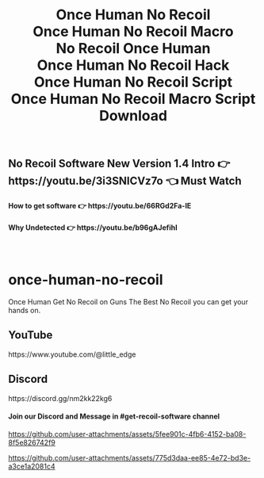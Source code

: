 
<h1 align="center">
  <br>
  Once Human No Recoil
  <br>
  Once Human No Recoil Macro
  <br>
  No Recoil Once Human
  <br>
  Once Human  No Recoil Hack
  <br>
  Once Human No Recoil Script
  <br>
  Once Human No Recoil Macro Script Download
</h1>

<br>
<h2>No Recoil Software New Version 1.4 Intro  👉 https://youtu.be/3i3SNICVz7o 👈 Must Watch</h2>
<h4>How to get software 👉 https://youtu.be/66RGd2Fa-IE </h4>
<h4>Why Undetected 👉 https://youtu.be/b96gAJefihI </h4>
<br>

# once-human-no-recoil
Once Human Get No Recoil on Guns The Best No Recoil you can get your hands on.

<h2>YouTube</h2>
https://www.youtube.com/@little_edge
<br>
<h2>Discord</h2>
https://discord.gg/nm2kk22kg6
<h4>Join our Discord and Message in #get-recoil-software channel</h4>


https://github.com/user-attachments/assets/5fee901c-4fb6-4152-ba08-8f5e826742f9


https://github.com/user-attachments/assets/775d3daa-ee85-4e72-bd3e-a3ce1a2081c4









